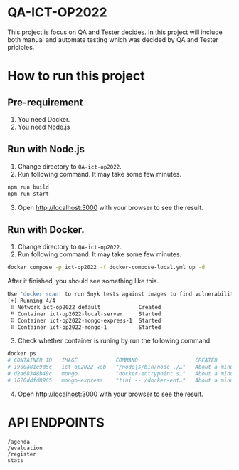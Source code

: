 # QA-ICT-OP2022

This project is focus on QA and Tester decides. In this project will include both manual and automate testing which was decided by QA and Tester priciples.

# How to run this project

## Pre-requirement

1. You need Docker.
2. You need Node.js

## Run with Node.js

1. Change directory to `QA-ict-op2022`.
2. Run following command. It may take some few minutes.

```sh
npm run build
npm run start
```
3. Open [http://localhost:3000](http://localhost:3000) with your browser to see the result.

## Run with Docker.

1. Change directory to `QA-ict-op2022`.
2. Run following command. It may take some few minutes.

```sh
docker compose -p ict-op2022 -f docker-compose-local.yml up -d
```
After it finished, you should see something like this.
```sh
Use 'docker scan' to run Snyk tests against images to find vulnerabilities and learn how to fix them
[+] Running 4/4
 ⠿ Network ict-op2022_default            Created                                                                                                      0.2s
 ⠿ Container ict-op2022-local-server     Started                                                                                                      3.1s
 ⠿ Container ict-op2022-mongo-express-1  Started                                                                                                      3.5s
 ⠿ Container ict-op2022-mongo-1          Started   
```

3. Check whether container is runing by run the following command.

```sh
docker ps
# CONTAINER ID   IMAGE            COMMAND                  CREATED              STATUS              PORTS                      NAMES
# 1900a81e9d5c   ict-op2022_web   "/nodejs/bin/node ./…"   About a minute ago   Up About a minute   0.0.0.0:3000->3000/tcp     ict-op2022-local-server
# d2a68348b49c   mongo            "docker-entrypoint.s…"   About a minute ago   Up About a minute   0.0.0.0:27017->27017/tcp   ict-op2022-mongo-1
# 1620ddfd8965   mongo-express    "tini -- /docker-ent…"   About a minute ago   Up About a minute   0.0.0.0:8081->8081/tcp     ict-op2022-mongo-express-1

```

4. Open [http://localhost:3000](http://localhost:3000) with your browser to see the result.

# API ENDPOINTS

`/agenda`  
`/evaluation`  
`/register`  
`stats`
